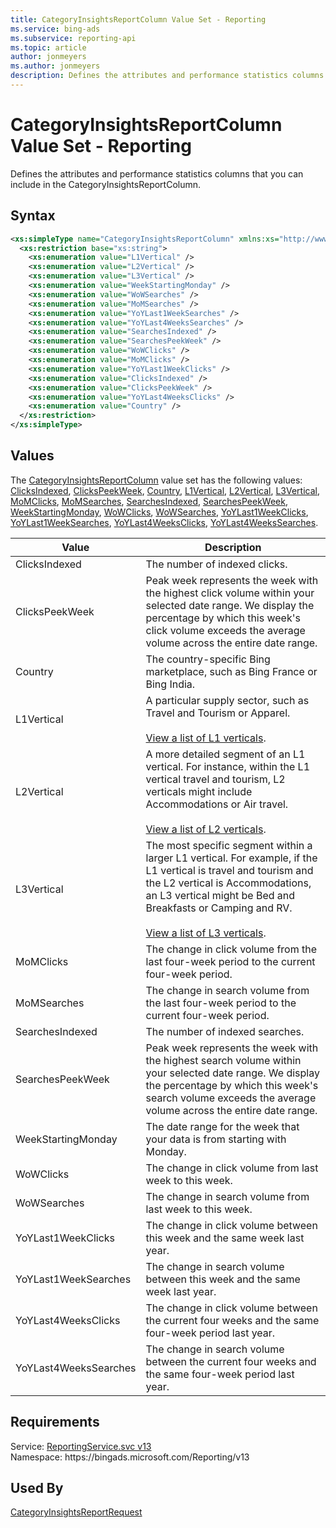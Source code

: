 ```yaml
---
title: CategoryInsightsReportColumn Value Set - Reporting
ms.service: bing-ads
ms.subservice: reporting-api
ms.topic: article
author: jonmeyers
ms.author: jonmeyers
description: Defines the attributes and performance statistics columns that you can include in the CategoryInsightsReportColumn.
---
```

# CategoryInsightsReportColumn Value Set - Reporting
Defines the attributes and performance statistics columns that you can include in the CategoryInsightsReportColumn.

## Syntax
```xml
<xs:simpleType name="CategoryInsightsReportColumn" xmlns:xs="http://www.w3.org/2001/XMLSchema">
  <xs:restriction base="xs:string">
    <xs:enumeration value="L1Vertical" />
    <xs:enumeration value="L2Vertical" />
    <xs:enumeration value="L3Vertical" />
    <xs:enumeration value="WeekStartingMonday" />
    <xs:enumeration value="WoWSearches" />
    <xs:enumeration value="MoMSearches" />
    <xs:enumeration value="YoYLast1WeekSearches" />
    <xs:enumeration value="YoYLast4WeeksSearches" />
    <xs:enumeration value="SearchesIndexed" />
    <xs:enumeration value="SearchesPeekWeek" />
    <xs:enumeration value="WoWClicks" />
    <xs:enumeration value="MoMClicks" />
    <xs:enumeration value="YoYLast1WeekClicks" />
    <xs:enumeration value="ClicksIndexed" />
    <xs:enumeration value="ClicksPeekWeek" />
    <xs:enumeration value="YoYLast4WeeksClicks" />
    <xs:enumeration value="Country" />
  </xs:restriction>
</xs:simpleType>
```

## <a name="values"></a>Values

The [CategoryInsightsReportColumn](categoryinsightsreportcolumn.md) value set has the following values: [ClicksIndexed](#clicksindexed), [ClicksPeekWeek](#clickspeekweek), [Country](#country), [L1Vertical](#l1vertical), [L2Vertical](#l2vertical), [L3Vertical](#l3vertical), [MoMClicks](#momclicks), [MoMSearches](#momsearches), [SearchesIndexed](#searchesindexed), [SearchesPeekWeek](#searchespeekweek), [WeekStartingMonday](#weekstartingmonday), [WoWClicks](#wowclicks), [WoWSearches](#wowsearches), [YoYLast1WeekClicks](#yoylast1weekclicks), [YoYLast1WeekSearches](#yoylast1weeksearches), [YoYLast4WeeksClicks](#yoylast4weeksclicks), [YoYLast4WeeksSearches](#yoylast4weekssearches).

|Value|Description|
|-----------|---------------|
|<a name="clicksindexed"></a>ClicksIndexed|The number of indexed clicks.|
|<a name="clickspeekweek"></a>ClicksPeekWeek|Peak week represents the week with the highest click volume within your selected date range. We display the percentage by which this week's click volume exceeds the average volume across the entire date range.|
|<a name="country"></a>Country|The country-specific Bing marketplace, such as Bing France or Bing India.|
|<a name="l1vertical"></a>L1Vertical|A particular supply sector, such as Travel and Tourism or Apparel.<br/><br/>[View a list of L1 verticals](../guides/reporting-verticals.md#l1verticals).|
|<a name="l2vertical"></a>L2Vertical|A more detailed segment of an L1 vertical. For instance, within the L1 vertical travel and tourism, L2 verticals might include Accommodations or Air travel.<br/><br/>[View a list of L2 verticals](../guides/reporting-verticals.md#l2verticals).|
|<a name="l3vertical"></a>L3Vertical|The most specific segment within a larger L1 vertical. For example, if the L1 vertical is travel and tourism and the L2 vertical is Accommodations, an L3 vertical might be Bed and Breakfasts or Camping and RV.<br/><br/>[View a list of L3 verticals](../guides/reporting-verticals.md#l3verticals).|
|<a name="momclicks"></a>MoMClicks|The change in click volume from the last four-week period to the current four-week period.|
|<a name="momsearches"></a>MoMSearches|The change in search volume from the last four-week period to the current four-week period.|
|<a name="searchesindexed"></a>SearchesIndexed|The number of indexed searches.|
|<a name="searchespeekweek"></a>SearchesPeekWeek|Peak week represents the week with the highest search volume within your selected date range. We display the percentage by which this week's search volume exceeds the average volume across the entire date range.|
|<a name="weekstartingmonday"></a>WeekStartingMonday|The date range for the week that your data is from starting with Monday.|
|<a name="wowclicks"></a>WoWClicks|The change in click volume from last week to this week.|
|<a name="wowsearches"></a>WoWSearches|The change in search volume from last week to this week.|
|<a name="yoylast1weekclicks"></a>YoYLast1WeekClicks|The change in click volume between this week and the same week last year.|
|<a name="yoylast1weeksearches"></a>YoYLast1WeekSearches|The change in search volume between this week and the same week last year.|
|<a name="yoylast4weeksclicks"></a>YoYLast4WeeksClicks|The change in click volume between the current four weeks and the same four-week period last year.|
|<a name="yoylast4weekssearches"></a>YoYLast4WeeksSearches|The change in search volume between the current four weeks and the same four-week period last year.|

## Requirements
Service: [ReportingService.svc v13](https://reporting.api.bingads.microsoft.com/Api/Advertiser/Reporting/v13/ReportingService.svc)  
Namespace: https\://bingads.microsoft.com/Reporting/v13  

## Used By
[CategoryInsightsReportRequest](categoryinsightsreportrequest.md)  
